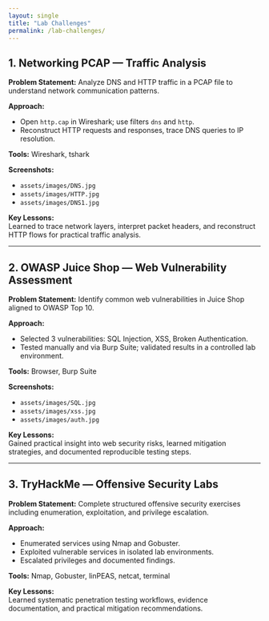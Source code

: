 ```yaml
---
layout: single
title: "Lab Challenges"
permalink: /lab-challenges/
---
```


## 1. Networking PCAP — Traffic Analysis
**Problem Statement:** Analyze DNS and HTTP traffic in a PCAP file to understand network communication patterns.  

**Approach:**  
- Open `http.cap` in Wireshark; use filters `dns` and `http`.  
- Reconstruct HTTP requests and responses, trace DNS queries to IP resolution.  

**Tools:** Wireshark, tshark  

**Screenshots:**  
- `assets/images/DNS.jpg`  
- `assets/images/HTTP.jpg`  
- `assets/images/DNS1.jpg`
  
**Key Lessons:**  
Learned to trace network layers, interpret packet headers, and reconstruct HTTP flows for practical traffic analysis.

---

## 2. OWASP Juice Shop — Web Vulnerability Assessment
**Problem Statement:** Identify common web vulnerabilities in Juice Shop aligned to OWASP Top 10.  

**Approach:**  
- Selected 3 vulnerabilities: SQL Injection, XSS, Broken Authentication.  
- Tested manually and via Burp Suite; validated results in a controlled lab environment.  

**Tools:** Browser, Burp Suite  

**Screenshots:**  
- `assets/images/SQL.jpg`  
- `assets/images/xss.jpg`  
- `assets/images/auth.jpg`  

**Key Lessons:**  
Gained practical insight into web security risks, learned mitigation strategies, and documented reproducible testing steps.

---

## 3. TryHackMe — Offensive Security Labs
**Problem Statement:** Complete structured offensive security exercises including enumeration, exploitation, and privilege escalation.  

**Approach:**  
- Enumerated services using Nmap and Gobuster.  
- Exploited vulnerable services in isolated lab environments.  
- Escalated privileges and documented findings.  

**Tools:** Nmap, Gobuster, linPEAS, netcat, terminal   

**Key Lessons:**  
Learned systematic penetration testing workflows, evidence documentation, and practical mitigation recommendations.
